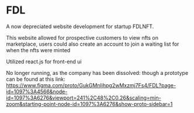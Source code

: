# FDL
A now depreciated website development for startup FDLNFT. 


This website allowed for prospective customers to view nfts on marketplace, users could also create an account to join a waiting list for when the nfts were minted 

Utilized react.js for front-end ui

No longer running, as the company has been dissolved: though a prototype can be found at this link: 
https://www.figma.com/proto/GukGMnIjhpg2wMxzmj7Fs4/FDL?page-id=1097%3A4566&node-id=1097%3A6276&viewport=241%2C48%2C0.26&scaling=min-zoom&starting-point-node-id=1097%3A6276&show-proto-sidebar=1
